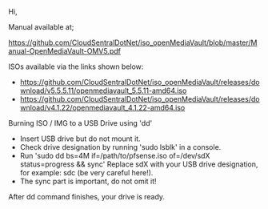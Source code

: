 Hi,

Manual available at;

https://github.com/CloudSentralDotNet/iso_openMediaVault/blob/master/Manual-OpenMediaVault-OMV5.pdf


ISOs available via the links shown below:
  
* https://github.com/CloudSentralDotNet/iso_openMediaVault/releases/download/v5.5.5.11/openmediavault_5.5.11-amd64.iso
* https://github.com/CloudSentralDotNet/iso_openMediaVault/releases/download/v4.1.22/openmediavault_4.1.22-amd64.iso 


Burning ISO / IMG to a USB Drive using 'dd'

* Insert USB drive but do not mount it.
* Check drive designation by running 'sudo lsblk' in a console.
* Run 'sudo dd bs=4M if=/path/to/pfsense.iso of=/dev/sdX status=progress && sync' 
  Replace sdX with your USB drive designation, for example: sdc (be very careful here!).
* The sync part is important, do not omit it!

After dd command finishes, your drive is ready.
